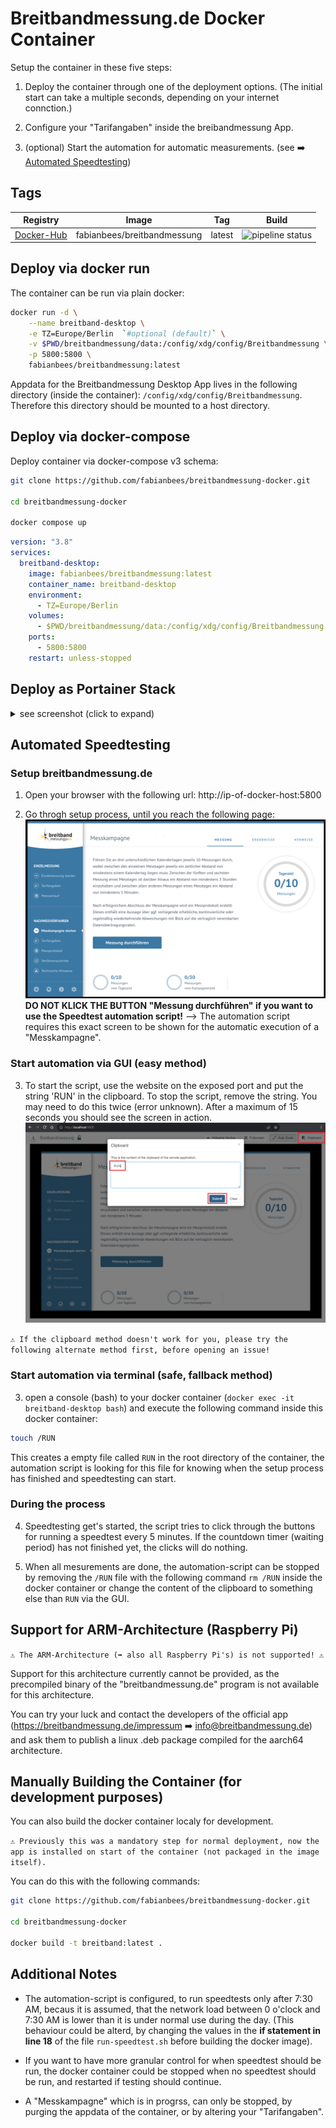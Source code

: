 # Breitbandmessung.de Docker Container


Setup the container in these five steps:

1. Deploy the container through one of the deployment options.
(The initial start can take a multiple seconds, depending on your internet connction.)

2. Configure your "Tarifangaben" inside the breibandmessung App.

3. (optional) Start the automation for automatic measurements. (see ➡️ [Automated Speedtesting](#automated-speedtesting))


## Tags

| Registry | Image | Tag | Build |
|:------------------:|:------------------:|:--------------:|:-----------------:|
| [Docker-Hub](https://hub.docker.com/r/fabianbees/breitbandmessung/tags) | fabianbees/breitbandmessung | latest | ![pipeline status](https://gitlab.fabianbees.de/fabianbees/breitbandmessung-docker/badges/master/pipeline.svg) |





## Deploy via docker run

The container can be run via plain docker:

```bash
docker run -d \
    --name breitband-desktop \
    -e TZ=Europe/Berlin  `#optional (default)` \
    -v $PWD/breitbandmessung/data:/config/xdg/config/Breitbandmessung \
    -p 5800:5800 \
    fabianbees/breitbandmessung:latest
```

Appdata for the Breitbandmessung Desktop App lives in the following directory (inside the container): ```/config/xdg/config/Breitbandmessung```. Therefore this directory should be mounted to a host directory.


## Deploy via docker-compose

Deploy container via docker-compose v3 schema:

```bash
git clone https://github.com/fabianbees/breitbandmessung-docker.git

cd breitbandmessung-docker

docker compose up
```


```yaml
version: "3.8"
services:
  breitband-desktop:
    image: fabianbees/breitbandmessung:latest
    container_name: breitband-desktop
    environment:
      - TZ=Europe/Berlin
    volumes:
      - $PWD/breitbandmessung/data:/config/xdg/config/Breitbandmessung
    ports:
      - 5800:5800
    restart: unless-stopped
```



## Deploy as Portainer Stack

<details>
<summary>see screenshot (click to expand)</summary>
<br>
<img src="screenshots/portainer-stack.png">
</details>




## Automated Speedtesting

### Setup breitbandmessung.de

1. Open your browser with the following url: http://ip-of-docker-host:5800


2. Go throgh setup process, until you reach the following page:
![Screenshot1](screenshots/screenshot1.png)
**DO NOT KLICK THE BUTTON "Messung durchführen" if you want to use the Speedtest automation script!**
--> The automation script requires this exact screen to be shown for the automatic execution of a "Messkampagne".


### Start automation via GUI (easy method)

3. To start the script, use the website on the exposed port and put the string 'RUN' in the clipboard. To stop the script, remove the string. You may need to do this twice (error unknown). After a maximum of 15 seconds you should see the screen in action. 
![Screenshot1](screenshots/clipboard.png)

```⚠️ If the clipboard method doesn't work for you, please try the following alternate method first, before opening an issue!```


### Start automation via terminal (safe, fallback method)

3. open a console (bash) to your docker container (```docker exec -it breitband-desktop bash```) and execute the following command inside this docker container:
```bash
touch /RUN
```
This creates a empty file called ```RUN``` in the root directory of the container, the automation script is looking for this file for knowing when the setup process has finished and speedtesting can start.


### During the process

4. Speedtesting get's started, the script tries to click through the buttons for running a speedtest every 5 minutes. If the countdown timer (waiting period) has not finished yet, the clicks will do nothing.

5. When all mesurements are done, the automation-script can be stopped by removing the ```/RUN``` file with the following command ```rm /RUN``` inside the docker container or change the content of the clipboard to something else than `RUN` via the GUI.




## Support for ARM-Architecture (Raspberry Pi)

```⚠️ The ARM-Architecture (➡️ also all Raspberry Pi's) is not supported! ⚠️```

Support for this architecture currently cannot be provided, as the precompiled binary of the "breitbandmessung.de" program is not available for this architecture.

You can try your luck and contact the developers of the official app (https://breitbandmessung.de/impressum ➡️ info@breitbandmessung.de) and ask them to publish a linux .deb package compiled for the aarch64 architecture.


## Manually Building the Container (for development purposes)

You can also build the docker container localy for development.

```⚠️ Previously this was a mandatory step for normal deployment, now the app is installed on start of the container (not packaged in the image itself).```

You can do this with the following commands:

```bash
git clone https://github.com/fabianbees/breitbandmessung-docker.git

cd breitbandmessung-docker

docker build -t breitband:latest .
```


## Additional Notes

- The automation-script is configured, to run speedtests only after 7:30 AM, becaus it is assumed, that the network load between 0 o'clock and 7:30 AM is lower than it is under normal use during the day.
(This behaviour could be alterd, by changing the values in the **if statement in line 18** of the file ```run-speedtest.sh``` before building the docker image).

- If you want to have more granular control for when speedtest should be run, the docker container could be stopped when no speedtest should be run, and restarted if testing should continue.

- A "Messkampagne" which is in progrss, can only be stopped, by purging the appdata of the container, or by altering your "Tarifangaben".